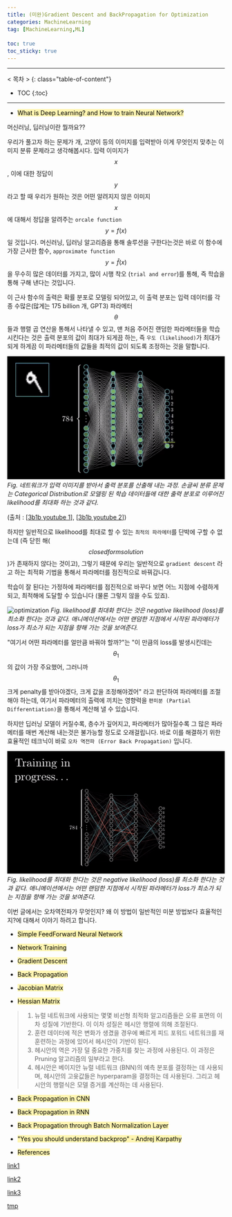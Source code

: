 ```yaml
---
title: (미완)Gradient Descent and BackPropagation for Optimization
categories: MachineLearning
tag: [MachineLearning,ML]

toc: true
toc_sticky: true
---
```


---
< 목차 >
{: class="table-of-content"}
* TOC
{:toc}
---

- <mark style='background-color: #fff5b1'> What is Deep Learning? and How to train Neural Network? </mark>

머신러닝, 딥러닝이란 뭘까요??

우리가 풀고자 하는 문제가 개, 고양이 등의 이미지를 입력받아 이게 무엇인지 맞추는 이미지 분류 문제라고 생각해봅시다.
입력 이미지가 $$x$$, 이에 대한 정답이 $$y$$라고 할 때 우리가 원하는 것은 어떤 알려지지 않은 이미지 $$x$$에 대해서 정답을 알려주는 `orcale function` $$y=f(x)$$일 것입니다.
머신러닝, 딥러닝 알고리즘을 통해 솔루션을 구한다는것은 바로 이 함수에 가장 근사한 함수, `approximate function` $$y=\hat{f}(x)$$을 무수히 많은 데이터를 가지고, 많이 시행 착오 (`trial and error`)를 통해, 즉 학습을 통해 구해 낸다는 것입니다.


이 근사 함수의 출력은 확률 분포로 모델링 되어있고, 이 출력 분포는 입력 데이터를 각종 수많은(많게는 175 billion 개, GPT3) 파라메터 $$\theta$$들과 행렬 곱 연산을 통해서 나타낼 수 있고, 맨 처음 주어진 랜덤한 파라메터들을 학습시킨다는 것은 출력 분포의 값이 최대가 되게끔 하는, 즉 `우도 (likelihood)`가 최대가 되게 하게끔 이 파라메터들의 값들을 최적의 값이 되도록 조정하는 것을 말합니다.

![forward](/assets/images/backprop/forward.gif)
*Fig. 네트워크가 입력 이미지를 받아서 출력 분포를 산출해 내는 과정. 손글씨 분류 문제는 Categorical Distribution로 모델링 된 학습 데이터들에 대한 출력 분포로 이루어진 likelihood를 최대화 하는 것과 같다.*

(출처 : [[3b1b youtube 1](https://www.youtube.com/watch?v=Ilg3gGewQ5U&t=1s)], [[3b1b youtube 2](https://www.youtube.com/watch?v=tIeHLnjs5U8)])

하지만 일반적으로 likelihood를 최대로 할 수 있는 `최적의 파라메터`를 단박에 구할 수 없는데 (즉 닫힌 해($$closed form solution$$)가 존재하지 않다는 것이고), 그렇기 때문에 우리는 일반적으로 `gradient descent` 라고 하는 최적화 기법을 통해서 파라메터를 점진적으로 바꿔갑니다.


학습이 잘 된다는 가정하에 파라메터를 점진적으로 바꾸다 보면 어느 지점에 수렴하게 되고, 최적해에 도달할 수 있습니다 (물론 그렇지 않을 수도 있죠).

![optimization](/assets/images/backprop/optimization.gif)
*Fig. likelihood를 최대화 한다는 것은 negative likelihood (loss)를 최소화 한다는 것과 같다. 애니메이션에서는 어떤 랜덤한 지점에서 시작된 파라메터가 loss가 최소가 되는 지점을 향해 가는 것을 보여준다.*

"여기서 어떤 파라메터를 얼만큼 바꿔야 할까?"는 "이 만큼의 loss를 발생시킨데는 $$\theta_1$$의 값이 가장 주요했어, 그러니까 $$\theta_1$$ 크게 penalty를 받아야겠다, 크게 값을 조정해야겠어" 라고 판단하여 파라메터를 조절해야 하는데,
여기서 파라메터의 출력에 끼치는 영향력을 `편미분 (Partial Differentiation)`을 통해서 계산해 낼 수 있습니다.


하지만 딥러닝 모델이 커질수록, 층수가 깊어지고, 파라메터가 많아질수록 그 많은 파라메터를 매번 계산해 내는것은 불가능할 정도로 오래걸립니다. 바로 이를 해결하기 위한 효율적인 테크닉이 바로 `오차 역전파 (Error Back Propagation)` 입니다. 

![backward](/assets/images/backprop/backward.gif)
*Fig. likelihood를 최대화 한다는 것은 negative likelihood (loss)를 최소화 한다는 것과 같다. 애니메이션에서는 어떤 랜덤한 지점에서 시작된 파라메터가 loss가 최소가 되는 지점을 향해 가는 것을 보여준다.*

이번 글에서는 오차역전파가 무엇인지? 왜 이 방법이 일반적인 미분 방법보다 효율적인지?에 대해서 이야기 하려고 합니다.



- <mark style='background-color: #fff5b1'> Simple FeedForward Neural Network  </mark>


- <mark style='background-color: #fff5b1'> Network Training </mark>

- <mark style='background-color: #fff5b1'> Gradient Descent </mark>

- <mark style='background-color: #fff5b1'> Back Propagation </mark>

- <mark style='background-color: #fff5b1'> Jacobian Matrix </mark>

- <mark style='background-color: #fff5b1'> Hessian Matrix </mark>

> 1. 뉴럴 네트워크에 사용되는 몇몇 비선형 최적화 알고리즘들은 오류 표면의 이차 성질에 기반한다. 이 이차 성질은 헤시안 행렬에 의해 조절된다. <br>
> 2. 훈련 데이터에 적은 변화가 생겼을 경우에 빠르게 피드 포워드 네트워크를 재훈련하는 과정에 있어서 헤시안이 기반이 된다. <br>
> 3. 헤시안의 역은 가장 덜 중요한 가중치를 찾는 과정에 사용된다. 이 과정은 Pruning 알고리즘의 일부라고 한다.<br>
> 4. 헤시안은 베이지안 뉴럴 네트워크 (BNN)의 예측 분포를 결정하는 데 사용되며, 헤시안의 고윳값들은 hyperparam을 결정하는 데 사용된다. 그리고 헤시안의 행렬식은 모델 증거를 계산하는 데 사용된다.<br>

- <mark style='background-color: #fff5b1'> Back Propagation in CNN </mark>

- <mark style='background-color: #fff5b1'> Back Propagation in RNN </mark>

- <mark style='background-color: #fff5b1'> Back Propagation through Batch Normalization Layer </mark>

- <mark style='background-color: #fff5b1'> "Yes you should understand backprop" - Andrej Karpathy </mark>




- <mark style='background-color: #fff5b1'> References </mark>

[link1](https://medium.com/@karpathy/yes-you-should-understand-backprop-e2f06eab496b)

[link2](https://kratzert.github.io/2016/02/12/understanding-the-gradient-flow-through-the-batch-normalization-layer.html)

[link3](https://tensorflow.blog/2016/12/27/%ec%97%ad%ec%a0%84%ed%8c%8c-%ec%a7%81%ec%a0%91-%ec%a7%9c%eb%b4%90%ec%95%bc-%ed%95%98%eb%82%98%ec%9a%94/#more-20614)


[tmp](https://bskyvision.com/718)
